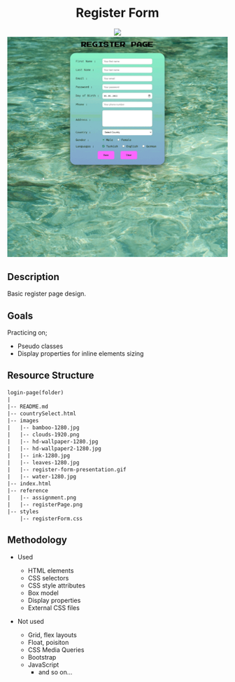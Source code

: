 <div align=center>
	<h1>Register Form</h1>
</div>

<div align="center">
	<a href="https://testerdoe.github.io/html-css-main-repo-test/register-form/">
		<img src="https://img.shields.io/badge/live-%23.svg?&style=for-the-badge&logo=www&logoColor=white%22&color=black">
	</a>
	<br>
	<img src="./images/register-form-presentation.gif"/>
</div>

## Description

Basic register page design. 

## Goals

Practicing on; 

* Pseudo classes
* Display properties for inline elements sizing 
 

## Resource Structure 

```
login-page(folder)
|
|-- README.md
|-- countrySelect.html
|-- images
|   |-- bamboo-1280.jpg
|   |-- clouds-1920.png
|   |-- hd-wallpaper-1280.jpg
|   |-- hd-wallpaper2-1280.jpg
|   |-- ink-1280.jpg
|   |-- leaves-1280.jpg
|   |-- register-form-presentation.gif
|   |-- water-1280.jpg
|-- index.html
|-- reference
|   |-- assignment.png
|   |-- registerPage.png
|-- styles
    |-- registerForm.css
```


## Methodology

* Used

	* HTML elements
	* CSS selectors
	* CSS style attributes
	* Box model
	* Display properties
	* External CSS files


* Not used

	* Grid, flex layouts
	* Float, poisiton
	* CSS Media Queries
	* Bootstrap
	* JavaScript
		* and so on...


